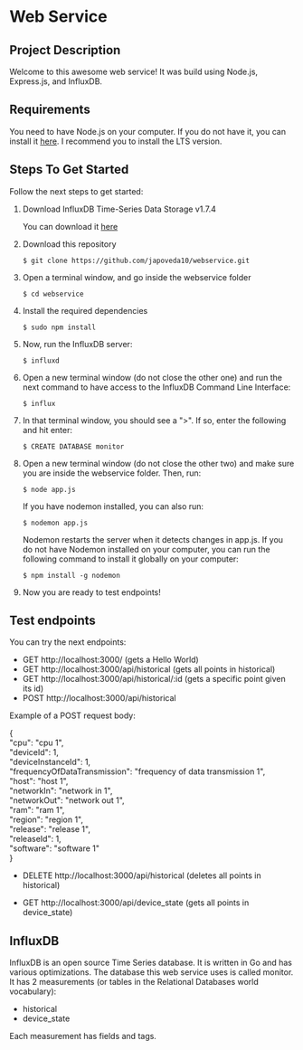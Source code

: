 # Web Service

## Project Description

Welcome to this awesome web service! It was build using Node.js, Express.js, and InfluxDB.

## Requirements

You need to have Node.js on your computer. If you do not have it, you can install it [here](https://nodejs.org/es/). I recommend you to install the LTS version.

## Steps To Get Started

Follow the next steps to get started:

1. Download InfluxDB Time-Series Data Storage v1.7.4

    You can download it [here](https://portal.influxdata.com/downloads/)

2. Download this repository

    `$ git clone https://github.com/japoveda10/webservice.git`

3. Open a terminal window, and go inside the webservice folder

    `$ cd webservice`

4. Install the required dependencies

    `$ sudo npm install`

5. Now, run the InfluxDB server:

    `$ influxd`

6. Open a new terminal window (do not close the other one) and run the next command to have access to the InfluxDB Command Line Interface:

    `$ influx`
    
7. In that terminal window, you should see a ">". If so, enter the following and hit enter:

    `$ CREATE DATABASE monitor`

8. Open a new terminal window (do not close the other two) and make sure you are inside the webservice folder. Then, run:

    `$ node app.js`
    
    If you have nodemon installed, you can also run:
    
    `$ nodemon app.js`
    
    Nodemon restarts the server when it detects changes in app.js. If you do not have Nodemon installed on your computer, you can run the following command to install it globally on your computer:
    
    `$ npm install -g nodemon`

9. Now you are ready to test endpoints!

## Test endpoints

You can try the next endpoints:

* GET http://localhost:3000/ (gets a Hello World)
* GET http://localhost:3000/api/historical (gets all points in historical)
* GET http://localhost:3000/api/historical/:id (gets a specific point given its id)
* POST http://localhost:3000/api/historical

Example of a POST request body:

{<br />
    "cpu": "cpu 1",<br />
    "deviceId": 1,<br />
    "deviceInstanceId": 1,<br />
    "frequencyOfDataTransmission": "frequency of data transmission 1",<br />
    "host": "host 1",<br />
    "networkIn": "network in 1",<br />
    "networkOut": "network out 1",<br />
    "ram": "ram 1",<br />
    "region": "region 1",<br />
    "release": "release 1",<br />
    "releaseId": 1,<br />
    "software": "software 1"<br />
}

* DELETE http://localhost:3000/api/historical (deletes all points in historical)

* GET http://localhost:3000/api/device_state (gets all points in device_state)

## InfluxDB

InfluxDB is an open source Time Series database. It is written in Go and has various optimizations. The database this web service uses is called monitor. It has 2 measurements (or tables in the Relational Databases world vocabulary):

- historical
- device_state

Each measurement has fields and tags.

